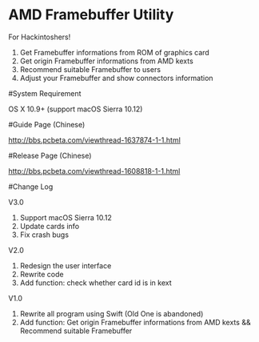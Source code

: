 # AMD Framebuffer Utility

For Hackintoshers!

1. Get Framebuffer informations from ROM of graphics card
1. Get origin Framebuffer informations from AMD kexts
1. Recommend suitable Framebuffer to users
1. Adjust your Framebuffer and show connectors information

#System Requirement

OS X 10.9+ (support macOS Sierra 10.12)

#Guide Page (Chinese)

http://bbs.pcbeta.com/viewthread-1637874-1-1.html

#Release Page (Chinese)

http://bbs.pcbeta.com/viewthread-1608818-1-1.html

#Change Log


V3.0

1. Support macOS Sierra 10.12
1. Update cards info
1. Fix crash bugs


V2.0

1. Redesign the user interface
1. Rewrite code
1. Add function: check whether card id is in kext 


V1.0

1. Rewrite all program using Swift (Old One is abandoned) 
1. Add function: Get origin Framebuffer informations from AMD kexts && Recommend suitable Framebuffer

